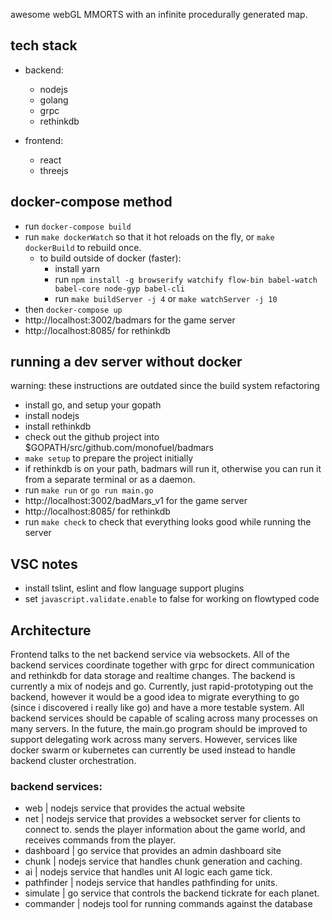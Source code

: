 awesome webGL MMORTS with an infinite procedurally generated map.

## tech stack
- backend:
	- nodejs
	- golang
	- grpc
	- rethinkdb

- frontend:
	- react
	- threejs

## docker-compose method
- run `docker-compose build`
- run `make dockerWatch` so that it hot reloads on the fly, or `make dockerBuild` to rebuild once.
	- to build outside of docker (faster):
		- install yarn
		- run `npm install -g browserify watchify flow-bin babel-watch babel-core node-gyp babel-cli`
		- run `make buildServer -j 4` or `make watchServer -j 10`
- then `docker-compose up`
- http://localhost:3002/badmars for the game server
- http://localhost:8085/ for rethinkdb

## running a dev server without docker
warning: these instructions are outdated since the build system refactoring
- install go, and setup your gopath
- install nodejs
- install rethinkdb
- check out the github project into $GOPATH/src/github.com/monofuel/badmars
- `make setup` to prepare the project initially
- if rethinkdb is on your path, badmars will run it, otherwise you can run it from a separate terminal or as a daemon.
- run `make run` or `go run main.go`
- http://localhost:3002/badMars_v1 for the game server
- http://localhost:8085/ for rethinkdb
- run `make check` to check that everything looks good while running the server

## VSC notes

- install tslint, eslint and flow language support plugins
- set `javascript.validate.enable` to false for working on flowtyped code

## Architecture
Frontend talks to the net backend service via websockets. All of the backend services
coordinate together with grpc for direct communication and rethinkdb for data storage
and realtime changes. The backend is currently a mix of nodejs and go. Currently, just
rapid-prototyping out the backend, however it would be a good idea to migrate
everything to go (since i discovered i really like go) and have a more testable system.
All backend services should be capable of scaling across many processes on many servers.
In the future, the main.go program should be improved to support delegating work across
many servers. However, services like docker swarm or kubernetes can currently be used instead
to handle backend cluster orchestration.

### backend services:
- web | nodejs service that provides the actual website
- net | nodejs service that provides a websocket server for clients to connect to.
sends the player information about the game world, and receives commands from the player.
- dashboard | go service that provides an admin dashboard site
- chunk | nodejs service that handles chunk generation and caching.
- ai | nodejs service that handles unit AI logic each game tick.
- pathfinder | nodejs service that handles pathfinding for units.
- simulate | go service that controls the backend tickrate for each planet.
- commander | nodejs tool for running commands against the database
